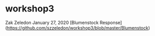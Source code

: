 # workshop3
Zak Zeledon 
January 27, 2020
[Blumenstock Response] (https://github.com/szzeledon/workshop3/blob/master/Blumenstock)

